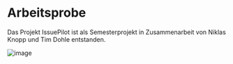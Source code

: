 # Arbeitsprobe
Das Projekt IssuePilot ist als Semesterprojekt in Zusammenarbeit von Niklas Knopp und Tim Dohle entstanden. 

![image](https://user-images.githubusercontent.com/69576138/115931662-cfe17200-a48b-11eb-8f28-3f90e06d72c3.png)
